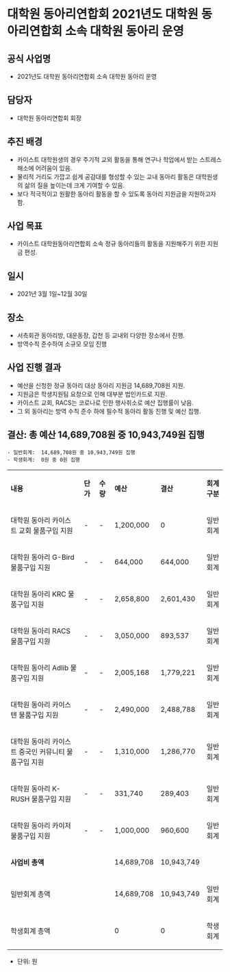 대학원 동아리연합회 2021년도 대학원 동아리연합회 소속 대학원 동아리 운영
===

## 공식 사업명
- 2021년도 대학원 동아리연합회 소속 대학원 동아리 운영

## 담당자
- 대학원 동아리연합회 회장

## 추진 배경
- 카이스트 대학원생의 경우 주기적 교외 활동을 통해 연구나 학업에서 받는 스트레스 해소에 어려움이 있음.
- 물리적 거리도 가깝고 쉽게 공감대를 형성할 수 있는 교내 동아리 활동은 대학원생의 삶의 질을 높이는데 크게 기여할 수 있음.
- 보다 적극적이고 원활한 동아리 활동을 할 수 있도록 동아리 지원금을 지원하고자 함.

## 사업 목표
- 카이스트 대학원동아리연합회 소속 정규 동아리들의 활동을 지원해주기 위한 지원금 편성.

## 일시
- 2021년 3월 1일~12월 30일

## 장소 
- 서측회관 동아리방, 대운동장, 갑천 등 교내외 다양한 장소에서 진행.
- 방역수칙 준수하여 소규모 모임 진행

## 사업 진행 결과
- 예산을 신청한 정규 동아리 대상 동아리 지원금 14,689,708원 지원.
- 지원금은 학생지원팀 요청으로 인해 대부분 법인카드로 지원.
- 카이스트 교회, RACS는 코로나로 인한 행사취소로 예산 집행률이 낮음.
- 그 외 동아리는 방역 수칙 준수 하에 필수적 동아리 활동 진행 및 예산 집행.

## 결산: 총 예산 14,689,708원 중 10,943,749원 집행 
    - 일반회계:  14,689,708원 중 10,943,749원 집행
    - 학생회계:  0원 중 0원 집행

<table cellpadding="0" cellspacing="0" class="t1">
    <tbody>
        <tr>
            <td class="td1" valign="middle">
                <p class="p1"><strong>내용</strong></p>
            </td>
            <td class="td2" valign="middle">
                <p class="p1"><strong>단가</strong></p>
            </td>
            <td class="td2" valign="middle">
                <p class="p1"><strong>수량</strong></p>
            </td>
            <td class="td2" valign="middle">
                <p class="p1"><strong>예산</strong></p>
            </td>
            <td class="td2" valign="middle">
                <p class="p1"><strong>결산</strong></p>
            </td>
            <td class="td3" valign="middle">
                <p class="p1"><strong>회계구분</strong></p>
            </td>
        </tr>
        <tr>
            <td class="td4" valign="middle">
                <p class="p2">대학원 동아리 카이스트 교회 물품구입 지원</p>
            </td>
            <td class="td5" valign="middle">
                <p class="p3">-</p>
            </td>
            <td class="td5" valign="middle">
                <p class="p4">-</p>
            </td>
            <td class="td5" valign="middle">
                <p class="p4">1,200,000</p>
            </td>
            <td class="td5" valign="middle">
                <p class="p4">0</p>
            </td>
            <td class="td6" valign="middle">
                <p class="p4">일반회계</p>
            </td>
        </tr>
        <tr>
            <td class="td7" valign="middle">
                <p class="p2">대학원 동아리 G-Bird 물품구입 지원</p>
            </td>
            <td class="td8" valign="middle">
                <p class="p3">-</p>
            </td>
            <td class="td8" valign="middle">
                <p class="p4">-</p>
            </td>
            <td class="td8" valign="middle">
                <p class="p4">644,000</p>
            </td>
            <td class="td8" valign="middle">
                <p class="p4">644,000</p>
            </td>
            <td class="td9" valign="middle">
                <p class="p4">일반회계</p>
            </td>
        </tr>
        <tr>
            <td class="td7" valign="middle">
                <p class="p2">대학원 동아리 KRC 물품구입 지원</p>
            </td>
            <td class="td8" valign="middle">
                <p class="p3">-</p>
            </td>
            <td class="td8" valign="middle">
                <p class="p4">-</p>
            </td>
            <td class="td8" valign="middle">
                <p class="p4">2,658,800</p>
            </td>
            <td class="td8" valign="middle">
                <p class="p4">2,601,430</p>
            </td>
            <td class="td9" valign="middle">
                <p class="p4">일반회계</p>
            </td>
        </tr>
        <tr>
            <td class="td7" valign="middle">
                <p class="p2">대학원 동아리 RACS 물품구입 지원</p>
            </td>
            <td class="td8" valign="middle">
                <p class="p3">-</p>
            </td>
            <td class="td8" valign="middle">
                <p class="p4">-</p>
            </td>
            <td class="td8" valign="middle">
                <p class="p4">3,050,000</p>
            </td>
            <td class="td8" valign="middle">
                <p class="p4">893,537</p>
            </td>
            <td class="td9" valign="middle">
                <p class="p4">일반회계</p>
            </td>
        </tr>
        <tr>
            <td class="td7" valign="middle">
                <p class="p2">대학원 동아리 Adlib 물품구입 지원</p>
            </td>
            <td class="td8" valign="middle">
                <p class="p3">-</p>
            </td>
            <td class="td8" valign="middle">
                <p class="p4">-</p>
            </td>
            <td class="td8" valign="middle">
                <p class="p4">2,005,168</p>
            </td>
            <td class="td8" valign="middle">
                <p class="p4">1,779,221</p>
            </td>
            <td class="td9" valign="middle">
                <p class="p4">일반회계</p>
            </td>
        </tr>
        <tr>
            <td class="td7" valign="middle">
                <p class="p2">대학원 동아리 카이스텐 물품구입 지원</p>
            </td>
            <td class="td8" valign="middle">
                <p class="p3">-</p>
            </td>
            <td class="td8" valign="middle">
                <p class="p4">-</p>
            </td>
            <td class="td8" valign="middle">
                <p class="p4">2,490,000</p>
            </td>
            <td class="td8" valign="middle">
                <p class="p4">2,488,788</p>
            </td>
            <td class="td9" valign="middle">
                <p class="p4">일반회계</p>
            </td>
        </tr>
        <tr>
            <td class="td7" valign="middle">
                <p class="p2">대학원 동아리 카이스트 중국인 커뮤니티 물품구입 지원</p>
            </td>
            <td class="td8" valign="middle">
                <p class="p3">-</p>
            </td>
            <td class="td8" valign="middle">
                <p class="p4">-</p>
            </td>
            <td class="td8" valign="middle">
                <p class="p4">1,310,000</p>
            </td>
            <td class="td8" valign="middle">
                <p class="p4">1,286,770</p>
            </td>
            <td class="td9" valign="middle">
                <p class="p4">일반회계</p>
            </td>
        </tr>
        <tr>
            <td class="td7" valign="middle">
                <p class="p2">대학원 동아리 K-RUSH 물품구입 지원</p>
            </td>
            <td class="td8" valign="middle">
                <p class="p3">-</p>
            </td>
            <td class="td8" valign="middle">
                <p class="p4">-</p>
            </td>
            <td class="td8" valign="middle">
                <p class="p4">331,740</p>
            </td>
            <td class="td8" valign="middle">
                <p class="p4">289,403</p>
            </td>
            <td class="td9" valign="middle">
                <p class="p4">일반회계</p>
            </td>
        </tr>
        <tr>
            <td class="td10" valign="middle">
                <p class="p2">대학원 동아리 카이저 물품구입 지원</p>
            </td>
            <td class="td11" valign="middle">
                <p class="p3">-</p>
            </td>
            <td class="td11" valign="middle">
                <p class="p4">-</p>
            </td>
            <td class="td11" valign="middle">
                <p class="p4">1,000,000</p>
            </td>
            <td class="td11" valign="middle">
                <p class="p4">960,600</p>
            </td>
            <td class="td12" valign="middle">
                <p class="p4">일반회계</p>
            </td>
        </tr>
        <tr>
            <td class="td13" valign="middle">
                <p class="p5"><strong>사업비 총액</strong></p>
            </td>
            <td class="td14" valign="middle">
                <p class="p6"><br></p>
            </td>
            <td class="td14" valign="middle">
                <p class="p6"><br></p>
            </td>
            <td class="td14" valign="middle">
                <p class="p7">14,689,708</p>
            </td>
            <td class="td14" valign="middle">
                <p class="p7">10,943,749</p>
            </td>
            <td class="td15" valign="middle">
                <p class="p8"><br></p>
            </td>
        </tr>
        <tr>
            <td class="td16" valign="middle">
                <p class="p5">일반회계 총액</p>
            </td>
            <td class="td17" valign="middle">
                <p class="p8"><br></p>
            </td>
            <td class="td17" valign="middle">
                <p class="p8"><br></p>
            </td>
            <td class="td17" valign="middle">
                <p class="p7">14,689,708</p>
            </td>
            <td class="td17" valign="middle">
                <p class="p7">10,943,749</p>
            </td>
            <td class="td18" valign="middle">
                <p class="p4">일반회계</p>
            </td>
        </tr>
        <tr>
            <td class="td19" valign="middle">
                <p class="p5">학생회계 총액</p>
            </td>
            <td class="td20" valign="middle">
                <p class="p8"><br></p>
            </td>
            <td class="td20" valign="middle">
                <p class="p8"><br></p>
            </td>
            <td class="td20" valign="middle">
                <p class="p9">0</p>
            </td>
            <td class="td20" valign="middle">
                <p class="p9">0</p>
            </td>
            <td class="td21" valign="middle">
                <p class="p4">학생회계</p>
            </td>
        </tr>
    </tbody>
</table>

   - 단위: 원
